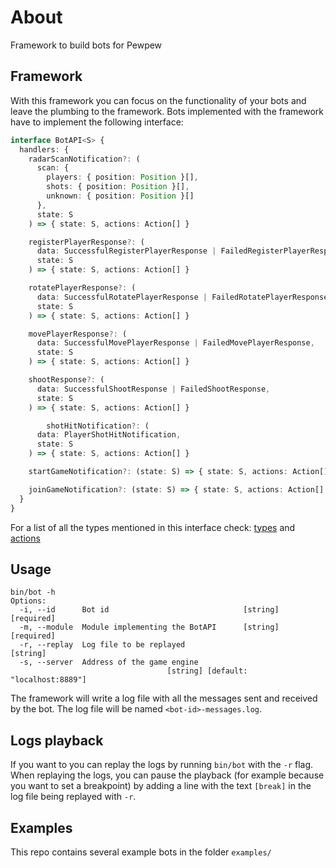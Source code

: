# About

Framework to build bots for Pewpew

## Framework

With this framework you can focus on the functionality of your bots and leave the plumbing to the framework. Bots implemented with the framework have to implement the following interface:

```typescript
interface BotAPI<S> {
  handlers: {
    radarScanNotification?: (
      scan: {
        players: { position: Position }[],
        shots: { position: Position }[],
        unknown: { position: Position }[]
      },
      state: S
    ) => { state: S, actions: Action[] }

    registerPlayerResponse?: (
      data: SuccessfulRegisterPlayerResponse | FailedRegisterPlayerResponse,
      state: S
    ) => { state: S, actions: Action[] }

    rotatePlayerResponse?: (
      data: SuccessfulRotatePlayerResponse | FailedRotatePlayerResponse,
      state: S
    ) => { state: S, actions: Action[] }

    movePlayerResponse?: (
      data: SuccessfulMovePlayerResponse | FailedMovePlayerResponse,
      state: S
    ) => { state: S, actions: Action[] }

    shootResponse?: (
      data: SuccessfulShootResponse | FailedShootResponse,
      state: S
    ) => { state: S, actions: Action[] }

		shotHitNotification?: (
      data: PlayerShotHitNotification,
      state: S
    ) => { state: S, actions: Action[] }

    startGameNotification?: (state: S) => { state: S, actions: Action[] }

    joinGameNotification?: (state: S) => { state: S, actions: Action[] }
  }
}

```

For a list of all the types mentioned in this interface check: [types]() and [actions]()

## Usage

```shell
bin/bot -h
Options:
  -i, --id      Bot id                              [string] [required]
  -m, --module  Module implementing the BotAPI      [string] [required]
  -r, --replay  Log file to be replayed                        [string]
  -s, --server  Address of the game engine
                                   [string] [default: "localhost:8889"]
```

The framework will write a log file with all the messages sent and received by the bot. The log file will be named `<bot-id>-messages.log`.

## Logs playback

If you want to you can replay the logs by running `bin/bot` with the `-r` flag. When replaying the logs, you can pause the playback (for example because you want to set a breakpoint) by adding a line with the text `[break]` in the log file being replayed with `-r`.

## Examples

This repo contains several example bots in the folder `examples/`